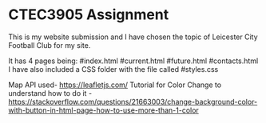 # CTEC3905 Assignment

This is my website submission and I have chosen the topic of Leicester City Football Club for my site.

It has 4 pages being:
#index.html
#current.html
#future.html
#contacts.html
I have also included a CSS folder with the file called
#styles.css

Map API used- https://leafletjs.com/
Tutorial for Color Change to understand how to do it - https://stackoverflow.com/questions/21663003/change-background-color-with-button-in-html-page-how-to-use-more-than-1-color
